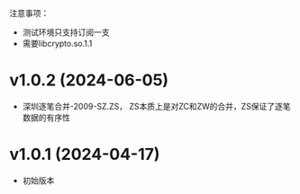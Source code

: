注意事项：
* 测试环境只支持订阅一支
* 需要libcrypto.so.1.1

# v1.0.2 (2024-06-05)
* 深圳逐笔合并-2009-SZ.ZS， ZS本质上是对ZC和ZW的合并，ZS保证了逐笔数据的有序性

# v1.0.1 (2024-04-17)
* 初始版本